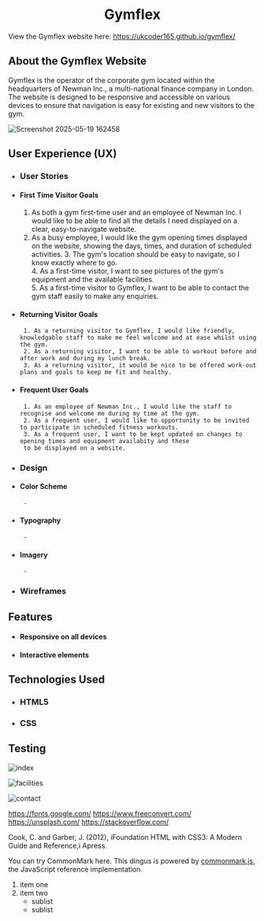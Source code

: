 <h1 align="center">Gymflex</h1>

View the Gymflex website here: https://ukcoder165.github.io/gymflex/

## About the Gymflex Website
Gymflex is the operator of the corporate gym located within the headquarters of Newman Inc.,
a multi-national finance company in London. The website is designed to be responsive and accessible on various
devices to ensure that navigation is easy for existing and new visitors to the gym.

![Screenshot 2025-05-19 162458](https://github.com/user-attachments/assets/29c961da-2540-4fd1-8030-0a72ffe67d2d)





## User Experience (UX)


 -  ### User Stories
 
   - #### First Time Visitor Goals
	  1. As both a gym first-time user and an employee of Newman Inc. I would like to be able to find all the details I need displayed
		  on a clear, easy-to-navigate website.  
	  2. As a busy employee, I would like the gym opening times displayed on the website, showing the days, times, and duration of scheduled activities.
          3. The gym's location should be easy to navigate, so I know exactly where to go.  
          4. As a first-time visitor, I want to see pictures of the gym's equipment and the available facilities.  
          5. As a first-time visitor to Gymflex, I want to be able to contact the gym staff easily to make any enquiries.  


   - #### Returning Visitor Goals
          1. As a returning visitor to Gymflex, I would like friendly, knowledgable staff to make me feel welcome and at ease whilst using the gym.
          2. As a returning visitor, I want to be able to workout before and after work and during my lunch break.
          3. As a returning visitor, it would be nice to be offered work-out plans and goals to keep me fit and healthy.
		  
		  
   - #### Frequent User Goals
          1. As an employee of Newman Inc., I would like the staff to recognise and welcome me during my time at the gym.
          2. As a frequent user, I would like to opportunity to be invited to participate in scheduled fitness workouts.
          3. As a frequent user, I want to be kept updated on changes to opening times and equipment availabity and these
		  to be displayed on a website.
		  
		  
 -  ### Design
		
   - #### Color Scheme
          -
		  
		  
   - #### Typography
          -

   - #### Imagery
          -


 -  ### Wireframes


## Features


 -  #### Responsive on all devices
 
 
 -  #### Interactive elements
 
 
## Technologies Used
 
  - ### HTML5
  - ### CSS







## Testing
   
 ![index](https://github.com/user-attachments/assets/a6e36285-8bf1-44bd-8fab-77e2459af388)

 ![facilities](https://github.com/user-attachments/assets/cb0d4f57-c3ec-4aa3-b692-fb4b4c5f6dd3)

 ![contact](https://github.com/user-attachments/assets/dc1891ac-de6a-44c6-bc05-7551b06d777f)









 

 https://fonts.google.com/
 https://www.freeconvert.com/
 https://unsplash.com/
 https://stackoverflow.com/
 
 Cook, C. and Garber, J. (2012), iFoundation HTML with CSS3: A Modern Guide and Reference,i Apress.
 
 
 
 







You can try CommonMark here.  This dingus is powered by
[commonmark.js](https://github.com/commonmark/commonmark.js), the
JavaScript reference implementation.

1. item one
2. item two
   - sublist
   - sublist

